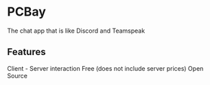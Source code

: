 # PCBay
The chat app that is like Discord and Teamspeak

## Features
Client - Server interaction
Free (does not include server prices)
Open Source
